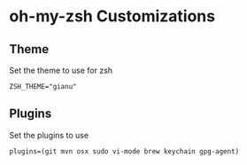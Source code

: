 # oh-my-zsh Customizations

## Theme
Set the theme to use for zsh
```
ZSH_THEME="gianu"
```

## Plugins
Set the plugins to use
```
plugins=(git mvn osx sudo vi-mode brew keychain gpg-agent)
```

